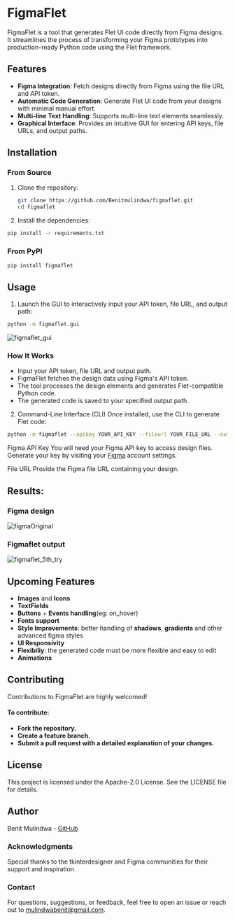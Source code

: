 # FigmaFlet

FigmaFlet is a tool that generates Flet UI code directly from Figma designs. It streamlines the process of transforming your Figma prototypes into production-ready Python code using the Flet framework. 

## Features

- **Figma Integration**: Fetch designs directly from Figma using the file URL and API token.
- **Automatic Code Generation**: Generate Flet UI code from your designs with minimal manual effort.
- **Multi-line Text Handling**: Supports multi-line text elements seamlessly.
- **Graphical Interface**: Provides an intuitive GUI for entering API keys, file URLs, and output paths.

## Installation

### From Source
1. Clone the repository:
   ```bash
   git clone https://github.com/Benitmulindwa/figmaflet.git
   cd figmaflet
2. Install the dependencies:
```bash
pip install -r requirements.txt
```
### From PyPI

```
pip install figmaflet
```

## Usage

1. Launch the GUI to interactively input your API token, file URL, and output path:

```bash
python -m figmaflet.gui
```
![figmaflet_gui](https://github.com/user-attachments/assets/1e6a79bd-3bae-4378-acc2-9c8664a1fd1f)
### How It Works
- Input your API token, file URL and output path.
- FigmaFlet fetches the design data using Figma's API token.
- The tool processes the design elements and generates Flet-compatible Python code.
- The generated code is saved to your specified output path.

2. Command-Line Interface (CLI)
Once installed, use the CLI to generate Flet code:

```bash
python -m figmaflet --apikey YOUR_API_KEY --fileurl YOUR_FILE_URL --output YOUR_OUTPUT_PATH
```


Figma API Key
You will need your Figma API key to access design files. Generate your key by visiting your [Figma](https://figma.com) account settings.


File URL
Provide the Figma file URL containing your design.

## Results:
### Figma design
![figmaOriginal](https://github.com/user-attachments/assets/054e5b07-aece-45ba-812b-4b6dceaaeb86)

### Figmaflet output
![figmaflet_5th_try](https://github.com/user-attachments/assets/15727ba1-b619-4e5f-a4be-f410231f9658)
## Upcoming Features
- **Images** and **Icons**
- **TextFields**
- **Buttons** + **Events handling**(eg: on_hover)
- **Fonts support**
- **Style Improvements**: better handling of **shadows**, **gradients** and other advanced figma styles
- **UI Responsivity**
- **Flexibiliy**: the generated code must be more flexible and easy to edit
- **Animations**


## Contributing
Contributions to FigmaFlet are highly welcomed! 

#### To contribute:

- **Fork the repository.**
- **Create a feature branch.**
- **Submit a pull request with a detailed explanation of your changes.**
## License
This project is licensed under the Apache-2.0 License. See the LICENSE file for details.

## Author
Benit Mulindwa - [GitHub](https://github.com/benitmulindwa)

### Acknowledgments
Special thanks to the tkinterdesigner and Figma communities for their support and inspiration.

### Contact
For questions, suggestions, or feedback, feel free to open an issue or reach out to mulindwabenit@gmail.com.

